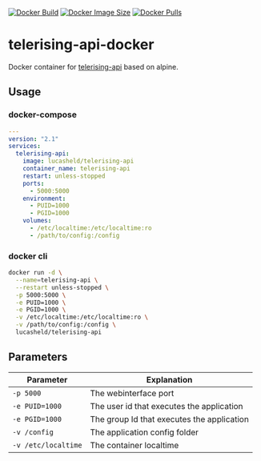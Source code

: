 [![Docker Build](https://img.shields.io/docker/cloud/build/lucasheld/telerising-api)](https://hub.docker.com/r/lucasheld/telerising-api)
[![Docker Image Size](https://img.shields.io/docker/image-size/lucasheld/telerising-api/latest)](https://hub.docker.com/r/lucasheld/telerising-api)
[![Docker Pulls](https://img.shields.io/docker/pulls/lucasheld/telerising-api)](https://hub.docker.com/r/lucasheld/telerising-api)

telerising-api-docker
=====================
Docker container for [telerising-api](https://github.com/sunsettrack4/telerising-api) based on alpine.

## Usage

### docker-compose
```yaml
---
version: "2.1"
services:
  telerising-api:
    image: lucasheld/telerising-api
    container_name: telerising-api
    restart: unless-stopped
    ports:
      - 5000:5000
    environment:
      - PUID=1000
      - PGID=1000
    volumes:
      - /etc/localtime:/etc/localtime:ro
      - /path/to/config:/config
```

### docker cli

```bash
docker run -d \
  --name=telerising-api \
  --restart unless-stopped \
  -p 5000:5000 \
  -e PUID=1000 \
  -e PGID=1000 \
  -v /etc/localtime:/etc/localtime:ro \
  -v /path/to/config:/config \
  lucasheld/telerising-api
```

## Parameters

| Parameter | Explanation |
| ---- | --- |
| `-p 5000` | The webinterface port |
| `-e PUID=1000` | The user id that executes the application |
| `-e PGID=1000` | The group Id that executes the application |
| `-v /config` | The application config folder |
| `-v /etc/localtime` | The container localtime |
